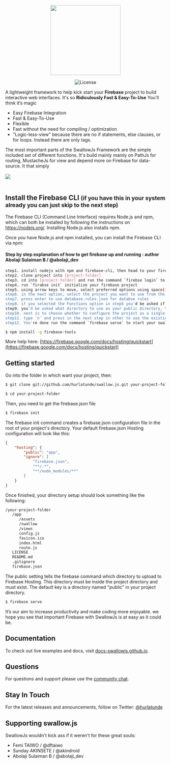 
<p align="center">
<a href="https://docs-swallowjs.github.io/" target="_blank">
<img width="220"src="https://raw.githubusercontent.com/hurlatunde/swallow.js/master/app/swallow/utility/css/img/logo_tech.svg">
</a>
</p>

<p align="center">
  <img src="https://img.shields.io/npm/l/vue.svg" alt="License">
</p>

A lightweight framework to help kick start your <b>Firebase</b> project to build interactive web interfaces. It's so <strong>Ridiculously Fast & Easy-To-Use</strong> You’ll think it’s magic
- Easy Firebase Integration
- Fast & Easy-To-Use
- Flexible
- Fast without the need for compiling / optimization
- "Logic-less-view" because there are no if statements, else clauses, or for loops. Instead there are only tags.

The most important parts of the SwallowJs Framework are the simple included set of different functions. It's build mainly mainly on PathJs for routing, MustacheJs for view and depend more on Firebase for data-source. It that simply
<br>
<br>
<img src="https://raw.githubusercontent.com/hurlatunde/swallow.js/master/app/swallow/utility/css/img/swallow.png" />
<br>
<br>

## Install the Firebase CLI <small>(if you have this in your system already you can just skip to the next step)</small>

The Firebase CLI (Command Line Interface) requires Node.js and npm, which can both be installed by following the instructions on https://nodejs.org/. Installing Node.js also installs npm.

Once you have Node.js and npm installed, you can install the Firebase CLI via npm:


#### Step by step explanation of how to get firebase up and running : author Abolaji Sulaiman B / @abolaji_dev

```bash
step1. install nodejs with npm and firebase-cli, then head to your firebase console and create a project
step2. clone project into [project-folder]
step3. cd into [project-folder] and run the command `firebse login` to login
step4. run `firabse init` initialize your firebase project
step5. using arrow keys to move, select preferred options using space(i'd advice you select all) and press enter when you are done
step6. in the next option, select the project you want to use from the list of projects
step7. press enter to use database.rules.json for databse rules
step8. if you selected the Functions option in step5 you'd be asked if you want to install the dependencies to your functions directory press enter or type `y` to install or cd into funtions folder and run `npm install` after the setup.
step9. you'd be asked what directory to use as your public directory, type `app` and press enter.
step10. next is to choose whether to configure the project as a single-app or not, type `y` and press enter.
step11. type `n` and press in the next step in other to use the existing index.html. (this step is important).
step12. You're done run the command `firebase serve` to start your swallow app.
```

```bash
$ npm install -g firebase-tools
```

More help here: [https://firebase.google.com/docs/hosting/quickstart](https://firebase.google.com/docs/hosting/quickstart)

## Getting started

Go into the folder in which want your project, then:

```bash
$ git clone git://github.com/hurlatunde/swallow.js.git your-project-folder
```

```bash
$ cd your-project-folder
```

Then, you need to get the firebase.json file

```bash
$ firebase init
```
The firebase init command creates a firebase.json configuration file in the root of your project's directory. Your default firebase.json Hosting configuration will look like this:

```json
{
    "hosting": {
        "public": "app",
        "ignore": [
            "firebase.json",
            "**/.*",
            "**/node_modules/**"
        ]
    }
}
```

Once finished, your directory setup should look something like the following:

```html
/your-project-folder
   /app
      /assets
      /swallow
      /views
      config.js
      favicon.ico
      index.html
      route.js
   LICENSE
   README.md
   .gitignore
   firebase.json
```

The public setting tells the firebase command which directory to upload to Firebase Hosting. This directory must be inside the project directory and must exist. The default key is a directory named "public" in your project directory.

```bash
$ firebase serve
```
It’s our aim to increase productivity and make coding more enjoyable. we hope you see that important Firebase with SwallowJs is at easy as it could be.

## Documentation

To check out live examples and docs, visit [docs-swallowjs.github.io](https://docs-swallowjs.github.io/).

## Questions

For questions and support please use the [community chat](https://chat.vuejs.org/).

## Stay In Touch

For the latest releases and announcements, follow on Twitter: [@hurlatunde](https://twitter.com/hurlatunde)

## Supporting swallow.js

SwallowJs wouldn't kick ass if it weren't for these great souls:

<ul>
<li> Femi TAIWO / @dftaiwo </li>
<li> Sunday AKINSETE / @akindroid </li>
<li> Abolaji Sulaiman B / @abolaji_dev </li>
</ul>